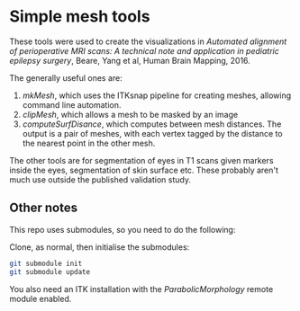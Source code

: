 # Simple mesh tools

These tools were used to create the visualizations in _Automated alignment of perioperative MRI scans: A technical note and application in pediatric epilepsy surgery_, Beare, Yang et al, Human Brain Mapping, 2016.

The generally useful ones are:

1. _mkMesh_, which uses the ITKsnap pipeline for creating meshes, allowing command line automation.
1. _clipMesh_, which allows a mesh to be masked by an image
1. _computeSurfDisance_, which computes between mesh distances. The output is a pair of meshes, with each vertex tagged by the distance to the nearest point in the other mesh.

The other tools are for segmentation of eyes in T1 scans given markers inside the eyes, segmentation of skin surface etc. These
probably aren't much use outside the published validation study.

## Other notes

This repo uses submodules, so you need to do the following:

Clone, as normal, then initialise the submodules:

``` bash
git submodule init
git submodule update
```

You also need an ITK installation with the _ParabolicMorphology_
remote module enabled. 

